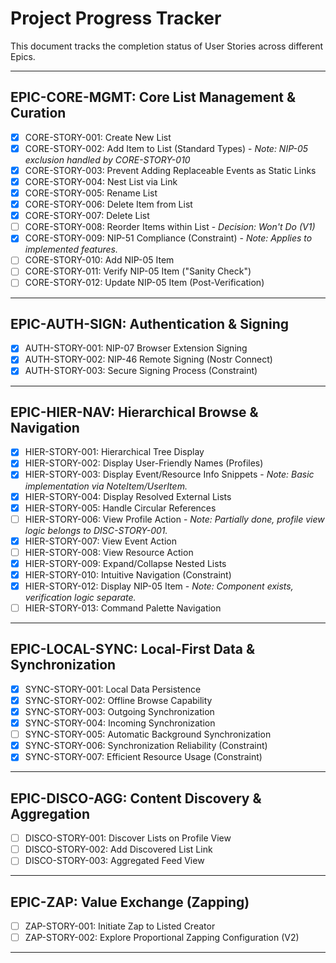 # Project Progress Tracker

This document tracks the completion status of User Stories across different Epics.

---

## EPIC-CORE-MGMT: Core List Management & Curation

- [x] CORE-STORY-001: Create New List
- [x] CORE-STORY-002: Add Item to List (Standard Types) - *Note: NIP-05 exclusion handled by CORE-STORY-010*
- [x] CORE-STORY-003: Prevent Adding Replaceable Events as Static Links
- [x] CORE-STORY-004: Nest List via Link
- [x] CORE-STORY-005: Rename List
- [x] CORE-STORY-006: Delete Item from List
- [x] CORE-STORY-007: Delete List
- [ ] CORE-STORY-008: Reorder Items within List - *Decision: Won't Do (V1)*
- [x] CORE-STORY-009: NIP-51 Compliance (Constraint) - *Note: Applies to implemented features.*
- [ ] CORE-STORY-010: Add NIP-05 Item
- [ ] CORE-STORY-011: Verify NIP-05 Item ("Sanity Check")
- [ ] CORE-STORY-012: Update NIP-05 Item (Post-Verification)

---

## EPIC-AUTH-SIGN: Authentication & Signing

- [x] AUTH-STORY-001: NIP-07 Browser Extension Signing
- [x] AUTH-STORY-002: NIP-46 Remote Signing (Nostr Connect)
- [x] AUTH-STORY-003: Secure Signing Process (Constraint)

---

## EPIC-HIER-NAV: Hierarchical Browse & Navigation

- [x] HIER-STORY-001: Hierarchical Tree Display
- [x] HIER-STORY-002: Display User-Friendly Names (Profiles)
- [x] HIER-STORY-003: Display Event/Resource Info Snippets - *Note: Basic implementation via NoteItem/UserItem.*
- [x] HIER-STORY-004: Display Resolved External Lists
- [x] HIER-STORY-005: Handle Circular References
- [ ] HIER-STORY-006: View Profile Action - *Note: Partially done, profile view logic belongs to DISC-STORY-001.*
- [x] HIER-STORY-007: View Event Action
- [ ] HIER-STORY-008: View Resource Action
- [x] HIER-STORY-009: Expand/Collapse Nested Lists
- [x] HIER-STORY-010: Intuitive Navigation (Constraint)
- [x] HIER-STORY-012: Display NIP-05 Item - *Note: Component exists, verification logic separate.*
- [ ] HIER-STORY-013: Command Palette Navigation

---

## EPIC-LOCAL-SYNC: Local-First Data & Synchronization

- [x] SYNC-STORY-001: Local Data Persistence
- [x] SYNC-STORY-002: Offline Browse Capability
- [x] SYNC-STORY-003: Outgoing Synchronization
- [x] SYNC-STORY-004: Incoming Synchronization
- [ ] SYNC-STORY-005: Automatic Background Synchronization
- [x] SYNC-STORY-006: Synchronization Reliability (Constraint)
- [x] SYNC-STORY-007: Efficient Resource Usage (Constraint)

---

## EPIC-DISCO-AGG: Content Discovery & Aggregation

- [ ] DISCO-STORY-001: Discover Lists on Profile View
- [ ] DISCO-STORY-002: Add Discovered List Link
- [ ] DISCO-STORY-003: Aggregated Feed View

---

## EPIC-ZAP: Value Exchange (Zapping)

- [ ] ZAP-STORY-001: Initiate Zap to Listed Creator
- [ ] ZAP-STORY-002: Explore Proportional Zapping Configuration (V2)

---
